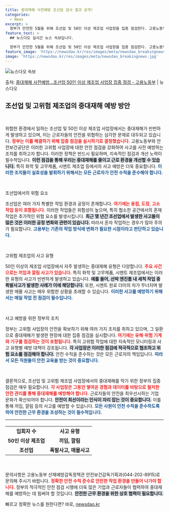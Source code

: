 ```yaml
---
title: 중대재해 사전예방 조선업 검사 결과 공개!
categories:
  - News
excerpt: >
  정부가 안전한 5월을 위해 조선업 및 50인 이상 제조업 사업장을 집중 점검한다. 고용노동부와 안전보건공단은…
feature_text: >
  ## 뉴스다오 실시간 뉴스 속보입니다.

  정부가 안전한 5월을 위해 조선업 및 50인 이상 제조업 사업장을 집중 점검한다. 고용노동부와 안전보건공단은…
feature_image: 'https://newsdao.kr/res/images/meta/newsdao_breakingnews.jpg'
image: 'https://newsdao.kr/res/images/meta/newsdao_breakingnews.jpg'
---
```


![뉴스다오 속보](https://newsdao.kr/res/images/meta/newsdao_breakingnews.jpg)

<p>출처: <a href="https://newsdao.kr/3873" rel="dofollow">중대재해 사전예방…조선업·50인 이상 제조업 사업장 집중 점검 - 고용노동부</a> | 뉴스다오</p>

<h2 data-ke-size="size26">조선업 및 고위험 제조업의 중대재해 예방 방안</h2>

<p data-ke-size="size16">&nbsp;</p>

위험한 환경에서 일하는 조선업 및 50인 이상 제조업 사업장에서는 중대재해가 빈번하게 발생하고 있으며, 이는 근로자들의 안전을 위협하는 심각한 문제로 대두되고 있습니다. <b><span style="color: #ee2323;">정부는 이를 해결하기 위해 집중 점검을 실시하기로 결정했습니다.</span></b> 고용노동부와 안전보건공단은 이러한 고위험 사업장에 대한 안전 점검을 강화하여 사고를 사전 예방하는 조치를 취하고자 합니다. 이러한 정책은 반드시 필요하며, 지속적인 점검과 개선 노력이 필수적입니다. <b><span style="background-color: #21538527;">이런 점검을 통해 우리는 중대재해를 줄이고 근로 환경을 개선할 수 있습니다.</span></b> 특히 화학 및 고무제품, 시멘트 제조업 등에서의 사고 예방은 더욱 중요합니다. <b><span style="color: #1a5490;">이러한 조치들이 실효성을 발휘하기 위해서는 모든 근로자가 안전 수칙을 준수해야 합니다.</span></b>

<p data-ke-size="size16">&nbsp;</p>

조선업에서의 위험 요소

조선업은 여러 가지 특별한 작업 환경과 공정이 존재합니다. <b><span style="color: #ee2323;">여기에는 용접, 도장, 고소작업 등이 포함됩니다.</span></b> 이러한 작업들은 위험성이 높으며, 특히 협소한 공간에서의 혼재 작업은 추가적인 위험 요소를 발생시킵니다. <b><span style="background-color: #21538527;">최근 몇 년간 조선업에서 발생한 사고들이 많은 것은 이러한 공정 변화와 관련이 있습니다.</span></b> 따라서 혼자 작업하는 경우가 많아 주의가 필요합니다. <b><span style="color: #1a5490;">고용부는 기존의 작업 방식에 변화가 필요한 시점이라고 판단하고 있습니다.</span></b>

<p data-ke-size="size16">&nbsp;</p>

고위험 제조업의 사고 유형

50인 이상의 제조업 사업장에서 자주 발생하는 중대재해 유형은 다양합니다. <b><span style="color: #ee2323;">주요 사건으로는 끼임과 깔림 사고가 있습니다.</span></b> 특히 화학 및 고무제품, 시멘트 제조업에서는 이러한 유형의 사고가 빈번하게 발생하고 있습니다. <b><span style="background-color: #21538527;">예를 들어, 선박 엔진룸 내 세척 작업 중 폭발사고가 발생한 사례가 이에 해당합니다.</span></b> 또한, 시멘트 원료 더미의 차가 무너지며 발생한 매몰 사고는 매우 위험한 상황을 초래할 수 있습니다. <b><span style="color: #1a5490;">이러한 사고를 예방하기 위해서는 매일 작업 전 점검이 필수입니다.</span></b>

<p data-ke-size="size16">&nbsp;</p>

사고 예방을 위한 정부의 조치

정부는 고위험 사업장의 안전을 확보하기 위해 여러 가지 조치를 취하고 있으며, 그 일환으로 중대재해가 발생한 현장에 대한 집중 점검을 실시합니다. <b><span style="color: #ee2323;">여기에는 유해·위험 기계와 기구를 점검하는 것이 포함됩니다.</span></b> 특히 고위험 작업에 대한 지속적인 모니터링과 사고 유형별 예방 대책이 강조됩니다. <b><span style="background-color: #21538527;">각 사업장은 이러한 점검에 적극적으로 협조하고 위험 요소를 점검해야 합니다.</span></b> 안전 수칙을 준수하는 것은 모든 근로자의 책임입니다. <b><span style="color: #1a5490;">따라서 모든 직원들이 안전 교육을 받는 것이 중요합니다.</span></b>

<p data-ke-size="size16">&nbsp;</p>

결론적으로, 조선업 및 고위험 제조업 사업장에서의 중대재해를 막기 위한 정부의 집중 점검은 매우 필요합니다. <b><span style="color: #ee2323;">각 사업장은 그동안 쌓여온 경험과 데이터를 바탕으로 철저한 안전 관리를 통해 중대재해를 예방해야 합니다.</span></b> 근로자들의 안전을 최우선시하는 기업 문화가 확산되어야 합니다. <b><span style="background-color: #21538527;">안전이 최선이라는 인식이 자리 잡는 것이 중요합니다.</span></b> 이를 통해 끼임, 깔림 등의 사고를 예방할 수 있습니다. <b><span style="color: #1a5490;">모든 사원이 안전 수칙을 준수하도록 하여 안전한 근무 환경을 조성하는 것이 필수적입니다.</span></b>

<hr>

<table style="width: 100%; border-collapse: collapse; margin: 20px 0;">
    <tr>
        <td style="text-align: center; height: 17px;"><b>입회자 수</b></td>
        <td style="text-align: center; height: 17px;"><b>사고 유형</b></td>
    </tr>
    <tr>
        <td style="text-align: center; height: 17px;"><b>50인 이상 제조업</b></td>
        <td style="text-align: center; height: 17px;"><b>끼임, 깔림</b></td>
    </tr>
    <tr>
        <td style="text-align: center; height: 17px;"><b>조선업</b></td>
        <td style="text-align: center; height: 17px;"><b>폭발사고, 매몰사고</b></td>
    </tr>
</table>

<p data-ke-size="size16">&nbsp;</p>

문의사항은 고용노동부 산재예방감독정책관 안전보건감독기획과(044-202-8915)로 문의해 주시기 바랍니다. <b><span style="color: #ee2323;">정확한 안전 수칙 준수로 안전한 작업 환경을 만들어 나가야 합니다.</span></b> 정부의 적극적인 안전 점검 시행에 더욱 많은 기업과 근로자들이 협력하여 중대재해를 예방하는 데 힘써야 할 것입니다. <b><span style="background-color: #21538527;">안전한 근무 환경을 위한 상호 협력이 필요합니다.</span></b> 

빠르고 정확한 뉴스를 원한다면? 바로, <a href="https://newsdao.kr" rel="dofollow">newsdao.kr</a>


